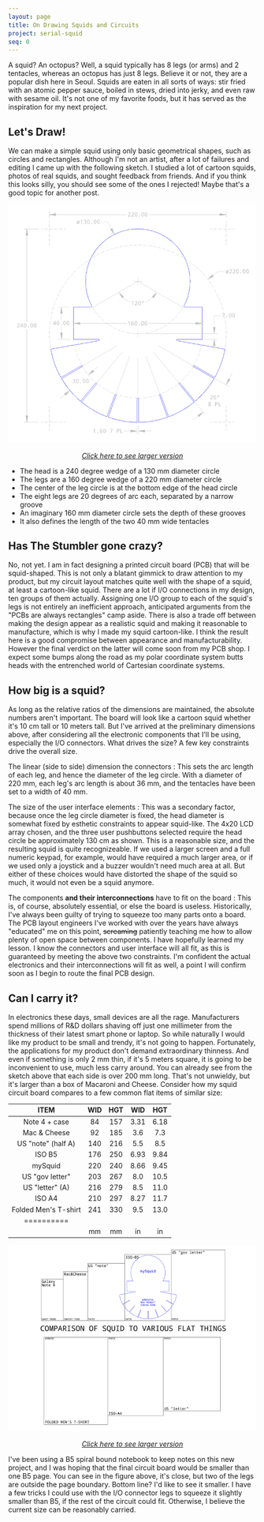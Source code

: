 ```yaml
---
layout: page
title: On Drawing Squids and Circuits
project: serial-squid
seq: 0
---
```

A squid?  An octopus?  Well, a squid typically has 8 legs (or arms) and 2 tentacles, whereas an octopus has just 8 legs.  Believe it or not, they are a popular dish here in Seoul. Squids are eaten in all sorts of ways: stir fried with an atomic pepper sauce, boiled in stews, dried into jerky, and even raw with sesame oil.  It's not one of my favorite foods, but it has served as the inspiration for my next project.

## Let's Draw!

We can make a simple squid using only basic geometrical shapes, such as circles and rectangles. Although I'm not an artist, after a lot of failures and editing I came up with the following sketch.  I studied a lot of cartoon squids, photos of real squids, and sought feedback from friends.  And if you think this looks silly, you should see some of the ones I rejected!  Maybe that's a good topic for another post.

![DrawSquid](/images/squid-how-to-draw.png)
<i><center><a href="/images/orig/squid-how-to-draw.png">Click here to see larger version</a></center></i>

<div class="message">
<ul>
<li>The head is a 240 degree wedge of a 130 mm diameter circle</li>
<li>The legs are a 160 degree wedge of a 220 mm diameter circle</li>
<li>The center of the leg circle is at the bottom edge of the head circle</li>
<li>The eight legs are 20 degrees of arc each, separated by a narrow groove</li>
<li>An imaginary 160 mm diameter circle sets the depth of these grooves</li>
<li>It also defines the length of the two 40 mm wide tentacles</li>
</ul>
</div>

## Has The Stumbler gone crazy?
No, not yet.  I am in fact designing a printed circuit board (PCB) that will be squid-shaped.  This is not only a blatant gimmick to draw attention to my product, but my circuit layout matches quite well with the shape of a squid, at least a cartoon-like squid.  There are a lot if I/O connections in my design, ten groups of them actually.  Assigning one I/O group to each of the squid's legs is not entirely an inefficient approach, anticipated arguments from the "PCBs are always rectangles" camp aside. There is also a trade off between making the design appear as a realistic squid and making it reasonable to manufacture, which is why I made my squid cartoon-like. I think the result here is a good compromise between appearance and manufacturability.  However the final verdict on the latter will come soon from my PCB shop. I expect some bumps along the road as my polar coordinate system butts heads with the entrenched world of Cartesian coordinate systems.

## How big is a squid?
As long as the relative ratios of the dimensions are maintained, the absolute numbers aren't important.  The board will look like a cartoon squid whether it's 10 cm tall or 10 meters tall.  But I've arrived at the preliminary dimensions above, after considering all the electronic components that I'll be using, especially the I/O connectors.  What drives the size?  A few key constraints drive the overall size.

The linear (side to side) dimension the connectors
: This sets the arc length of each leg, and hence the diameter of the leg circle.  With a diameter of 220 mm, each leg's arc length is about 36 mm, and the tentacles have been set to a width of 40 mm.

The size of the user interface elements
: This was a secondary factor, because once the leg circle diameter is fixed, the head diameter is somewhat fixed by esthetic constraints to appear squid-like.  The 4x20 LCD array chosen, and the three user pushbuttons selected require the head circle be approximately 130 cm as shown.  This is a reasonable size, and the resulting squid is quite recognizeable.  If we used a larger screen and a full numeric keypad, for example, would have required a much larger area, or if we used only a joystick and a buzzer wouldn't need much area at all.  But either of these choices would have distorted the shape of the squid so much, it would not even be a squid anymore.

The components __and their interconnections__ have to fit on the board
: This is, of course, absolutely essential, or else the board is useless.  Historically, I've always been guilty of trying to squeeze too many parts onto a board.  The PCB layout engineers I've worked with over the years have always "educated" me on this point, <del>screaming</del> patiently teaching me how to allow plenty of open space between components.  I have hopefully learned my lesson.  I know the connectors and user interface will all fit, as this is guaranteed by meeting the above two constraints.  I'm confident the actual electronics and their interconnections will fit as well, a point I will confirm soon as I begin to route the final PCB design.

## Can I carry it?
In electronics these days, small devices are all the rage.  Manufacturers spend millions of R&D dollars shaving off just one millimeter from the thickness of their latest smart phone or laptop.  So while naturally I would like my product to be small and trendy, it's not going to happen.  Fortunately, the applications for my product don't demand extraordinary thinness.  And even if something is only 2 mm thin, if it's 5 meters square, it is going to be inconvenient to use, much less carry around.  You can already see from the sketch above that each side is over 200 mm long.  That's not unwieldy, but it's larger than a box of Macaroni and Cheese.  Consider how my squid circuit board compares to a few common flat items of similar size:

| ITEM | WID | HGT | WID | HGT | 
|:---:|:---:|:---:|:---:|:---:| 
| Note 4 + case | 84 | 157 | 3.31 | 6.18 |
| Mac & Cheese | 92 | 185 | 3.6 | 7.3  |
| US "note" (half A) | 140 | 216 | 5.5 | 8.5 |
| ISO B5  | 176 | 250 | 6.93 | 9.84  |
| mySquid | 220 | 240 | 8.66 | 9.45 |
| US "gov letter"  | 203 | 267 | 8.0 | 10.5 |
| US "letter" (A) | 216 | 279 | 8.5 | 11.0 |
| ISO A4  | 210 | 297 | 8.27 | 11.7 |
| Folded Men's T-shirt  | 241 | 330  | 9.5 | 13.0  |
|==========
|| mm | mm | in | in |

![FlatThings](/images/flat-things.png) 
<i><center><a href="/images/orig/flat-things.png">Click here to see larger version</a></center></i>

I've been using a B5 spiral bound notebook to keep notes on this new project, and I was hoping that the final circuit board would be smaller than one B5 page.  You can see in the figure above, it's close, but two of the legs are outside the page boundary.  Bottom line?  I'd like to see it smaller.  I have a few tricks I could use with the I/O connector legs to squeeze it slightly smaller than B5, if the rest of the circuit could fit.  Otherwise, I believe the current size can be reasonably carried.

